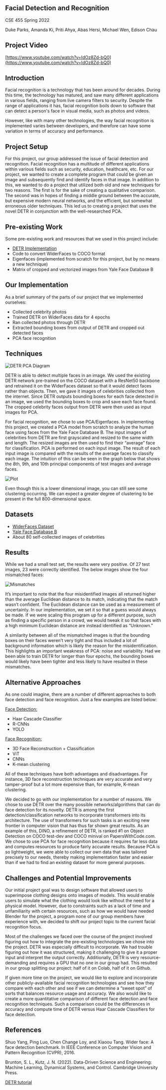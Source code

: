 ## Facial Detection and Recognition

CSE 455 Spring 2022

Duke Parks, Amanda Ki, Priti Ahya, Abas Hersi, Michael Wen, Edison Chau

## Project Video
[https://www.youtube.com/watch?v=IdOz8Zd-bQ0](https://www.youtube.com/watch?v=IdOz8Zd-bQ0)

## Introduction
Facial recognition is a technology that has been around for decades. During this time, the technology has matured, and saw many different applications in various fields, ranging from live camera filters to security. Despite the range of applications it has, facial recognition boils down to software that can detect a person's face in visual media, such as photos and videos.

However, like with many other technologies, the way facial recognition is implemented varies between developers, and therefore can have some variation in terms of accuracy and performance.

## Project Setup
For this project, our group addressed the issue of facial detection and recognition.  Facial recognition has a multitude of different applications within various fields such as security, education, healthcare, etc.  For our project, we wanted to create a complete program that could be given an image and subsequently find and identify faces in that image. In addition to this, we wanted to do a project that utilized both old and new techniques for two reasons.  The first is for the sake of creating a qualitative comparison.  The second was in hopes of finding a middle ground between the accurate, but expensive modern neural networks, and the efficient, but somewhat erroneous older techniques.  This led us to creating a project that uses the novel DETR in conjunction with the well-researched PCA.

## Pre-existing Work
Some pre-existing work and resources that we used in this project include:
- [DETR Implementation](https://github.com/facebookresearch/detr)
- Code to convert WiderFaces to COCO format
- Eigenfaces (implemented from scratch for this project, but by no means a new technique)
- Matrix of cropped and vectorized images from Yale Face Database B

## Our Implementation
As a brief summary of the parts of our project that we implemented ourselves:
- Collected celebrity photos
- Trained DETR on WiderFaces data for 4 epochs
- Ran collected photos through DETR
- Extracted bounding boxes from output of DETR and cropped out detected faces
- PCA face recognition

## Techniques
![DETR PCA Diagram](/imgs/detr-pca_diagram.jpg)

DETR is able to detect multiple faces in an image. We used the existing DETR network pre-trained on the COCO dataset with a ResNet50 backbone and retrained it on the WiderFaces dataset so that it would detect faces rather than objects. Then, we gave it images of celebrities collected from the internet. Since DETR outputs bounding boxes for each face detected in an image, we used the bounding boxes to crop and save each face found. The cropped celebrity faces output from DETR were then used as input images for PCA.

For facial recognition, we chose to use PCA/Eigenfaces. In implementing this project, we created a PCA model from scratch to analyze the human face using faces from the Yale Face Database B. The input images of celebrities from DETR are first grayscaled and resized to the same width and length. The resized images are then used to find their “average” face for classification. PCA is performed on each input image. The result of each input image is compared with the results of the average faces to classify each image. The intuition of this can be seen in the graph below that shows the 8th, 9th, and 10th principal components of test images and average faces.

![Plot](/imgs/plotgit.gif)

Even though this is a lower dimensional image, you can still see some clustering occurring.  We can expect a greater degree of clustering to be present in the full 800-dimensional space.

## Datasets
- [WiderFaces Dataset](http://shuoyang1213.me/WIDERFACE/)
- [Yale Face Database B](http://www.databookuw.com/page-17/)
- About 80 self-collected images of celebrities

## Results
While we had a small test set, the results were very positive. Of 27 test images, 23 were correctly identified. The below images show the four mismatched faces:

![Mismatches](/imgs/mismatches.jpg)

It’s important to note that the four misidentified images all returned higher than the average Euclidean distance to its match, indicating that the match wasn’t confident. The Euclidean distance can be used as a measurement of uncertainty. In our implementation, we set it so that a guess would always be made. If we were scaling this program up for a different purpose, such as finding a specific person in a crowd, we would tweak it so that faces with a high minimum Euclidean distance are instead identified as “Unknown.”

A similarity between all of the mismatched images is that the bounding boxes on their faces weren’t very tight and thus included a lot of background information which is likely the reason for the misidentification. This highlights an important weakness of PCA: noise and variability. Had we been able to train DETR for longer than four epochs, the bounding boxes would likely have been tighter and less likely to have resulted in these mismatches.

## Alternative Approaches
As one could imagine, there are a number of different approaches to both face detection and face recognition. Just a few examples are listed below:

<ins>Face Detection:</ins>
- Haar Cascade Classifier
- R-CNNs
- YOLO

<ins>Face Recognition:</ins>
- 3D Face Reconstruction + Classification
- ViT
- CNNs
- K-mean clustering

All of these techniques have both advantages and disadvantages. For instance, 3D face reconstruction techniques are very accurate and very tamper-proof but a lot more expensive than, for example, K-mean clustering.

We decided to go with our implementation for a number of reasons. We chose to use DETR over the many possible networks/algorithms that can do face detection for its novelty. DETR is among the first detection/classification networks to incorporate transformers into its architecture. The use of transformers for such tasks is an exciting new frontier in computer vision that has thus far shown great results. As an example of this, DINO, a refinement of DETR, is ranked #1 on Object Detection on COCO test-dev and COCO minival on PapersWithCode.com. We chose to use PCA for face recognition because it requires far less data and computes resources to produce fairly accurate results. Because PCA is so lightweight, we were able to collect our own data that was tailored precisely to our needs, thereby making implementation faster and easier than if we had to find an existing dataset for more general purposes.

## Challenges and Potential Improvements
Our initial project goal was to design software that allowed users to superimpose clothing designs onto images of models. This would enable users to simulate what the clothing would look like without the need for a physical model. However, due to constraints such as a lack of time and unfamiliarity with certain resources, such as how we would have needed Blender for the project, a program none of our group members have experience with, we decided to shift our project topic to the current facial recognition focus.

Most of the challenges we faced over the course of the project involved figuring out how to integrate the pre-existing technologies we chose into the project. DETR was especially difficult to incorporate. We had trouble figuring out how it was structured, making it challenging to give it a proper input and interpret the output correctly. Additionally, DETR is very resource-demanding and requires a GPU that no one in our group had. This resulted in our group splitting our project: half of it on Colab, half of it on Github.

If given more time on the project, we would like to explore and incorporate other publicly-available facial recognition technologies and see how they compare with each other and see if we can determine a “sweet spot” of sorts that balances resource usage and accuracy. We also would like to create a more quantitative comparison of different face detection and face recognition techniques. Such a comparison could be the differences in accuracy and compute time of DETR versus Haar Cascade Classifiers for face detection.

## References
Shuo Yang, Ping Luo, Chen Change Loy, and Xiaoou Tang. Wider face: A face
detection benchmark. In IEEE Conference on Computer Vision and Pattern
Recognition (CVPR), 2016.

Brunton, S. L., Kutz, J. N. (2022). Data-Driven Science and Engineering: Machine Learning, Dynamical Systems, and Control. Cambridge University Press.

[DETR tutorial](https://github.com/thedeepreader/detr_tutorial)
